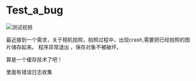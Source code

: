 # Test_a_bug

![测试视频](https://s27.aconvert.com/convert/p3r68-cdx67/6elbh-h3ett.gif)

最近接到一个需求，关于相机拍照，拍照过程中，出现crash,需要把已经拍照的图片储存起来。 程序异常退出 ，保存对象不被破坏。

算是一个缓存技术了吧！

里面有错误日志收集
